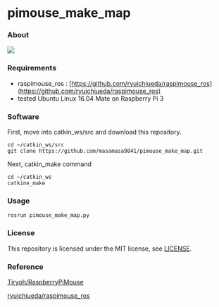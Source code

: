 # pimouse_make_map
### About
[![](http://img.youtube.com/vi/4D1xKgNnmts/0.jpg)](https://www.youtube.com/watch?v=4D1xKgNnmts)  

### Requirements
 * raspimouse_ros : [https://github.com/ryuichiueda/raspimouse_ros](https://github.com/ryuichiueda/raspimouse_ros)
* tested Ubuntu Linux 16.04 Mate on Raspberry Pi 3

### Software

First, move into catkin_ws/src and download this repository.

```
cd ~/catkin_ws/src
git clone https://github.com/masamasa9841/pimouse_make_map.git
```

Next, catkin_make command

```
cd ~/catkin_ws
catkine_make
```
### Usage
```
rosrun pimouse_make_map.py
```
### License

This repository is licensed under the MIT license, see [LICENSE](./LICENSE).

### Reference
[Tiryoh/RaspberryPiMouse](https://github.com/Tiryoh/RaspberryPiMouse)

[ryuichiueda/raspimouse_ros](https://github.com/ryuichiueda/raspimouse_ros)
